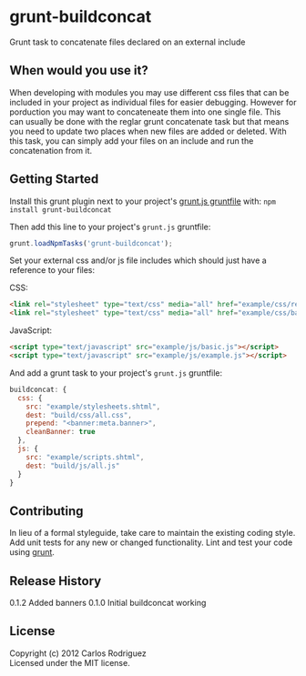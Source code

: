 # grunt-buildconcat

Grunt task to concatenate files declared on an external include

## When would you use it?
When developing with modules you may use different css files that can be included in your project as individual files for easier debugging. However for porduction you may want to concateneate them into one single file. This can usually be done with the reglar grunt concatenate task but that means you need to update two places when new files are added or deleted. With this task, you can simply add your files on an include and run the concatenation from it.

## Getting Started
Install this grunt plugin next to your project's [grunt.js gruntfile][getting_started] with: `npm install grunt-buildconcat`

Then add this line to your project's `grunt.js` gruntfile:

```javascript
grunt.loadNpmTasks('grunt-buildconcat');
```

Set your external css and/or js file includes which should just have a reference to your files:

CSS:
```html
<link rel="stylesheet" type="text/css" media="all" href="example/css/reset.css" />
<link rel="stylesheet" type="text/css" media="all" href="example/css/basic.css" />
```

JavaScript:
```html
<script type="text/javascript" src="example/js/basic.js"></script>
<script type="text/javascript" src="example/js/example.js"></script>
```

And add a grunt task to your project's `grunt.js` gruntfile:

```javascript
buildconcat: {
  css: {
    src: "example/stylesheets.shtml",
    dest: "build/css/all.css",
    prepend: "<banner:meta.banner>",
    cleanBanner: true
  },
  js: {
    src: "example/scripts.shtml",
    dest: "build/js/all.js"
  }
}
```

[grunt]: https://github.com/cowboy/grunt
[getting_started]: https://github.com/cowboy/grunt/blob/master/docs/getting_started.md

## Contributing
In lieu of a formal styleguide, take care to maintain the existing coding style. Add unit tests for any new or changed functionality. Lint and test your code using [grunt][grunt].

## Release History
0.1.2 Added banners
0.1.0 Initial buildconcat working

## License
Copyright (c) 2012 Carlos Rodriguez  
Licensed under the MIT license.
